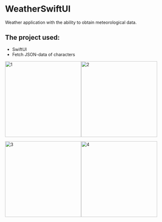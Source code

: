 # WeatherSwiftUI
Weather application with the ability to obtain meteorological data.

## The project used:
+ SwiftUI
+ Fetch JSON-data of characters

<img width="250" alt="1" src="https://github.com/i40per/WeatherSwiftUI/assets/97989209/d94201df-9cc0-47d6-8306-837002bad83c"><img width="250" alt="2" src="https://github.com/i40per/WeatherSwiftUI/assets/97989209/ac55cfe3-d772-4d54-8f6c-f0e315445e3a">

<img width="250" alt="3" src="https://github.com/i40per/WeatherSwiftUI/assets/97989209/31c96779-7a22-4203-89aa-252498ecf5f4"><img width="250" alt="4" src="https://github.com/i40per/WeatherSwiftUI/assets/97989209/748851b3-e066-48bd-a481-d314a06c4328">









